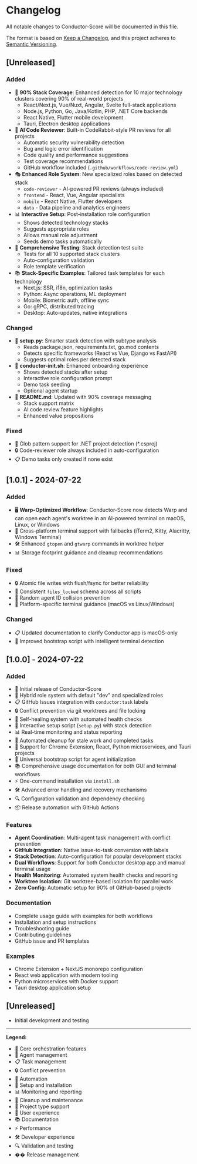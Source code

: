 # Changelog

All notable changes to Conductor-Score will be documented in this file.

The format is based on [Keep a Changelog](https://keepachangelog.com/en/1.0.0/),
and this project adheres to [Semantic Versioning](https://semver.org/spec/v2.0.0.html).

## [Unreleased]

### Added
- 🎯 **90% Stack Coverage**: Enhanced detection for 10 major technology clusters covering 90% of real-world projects
  - React/Next.js, Vue/Nuxt, Angular, Svelte full-stack applications
  - Node.js, Python, Go, Java/Kotlin, PHP, .NET Core backends
  - React Native, Flutter mobile development
  - Tauri, Electron desktop applications
- 🤖 **AI Code Reviewer**: Built-in CodeRabbit-style PR reviews for all projects
  - Automatic security vulnerability detection
  - Bug and logic error identification
  - Code quality and performance suggestions
  - Test coverage recommendations
  - GitHub workflow included (`.github/workflows/code-review.yml`)
- 🎭 **Enhanced Role System**: New specialized roles based on detected stack
  - `code-reviewer` - AI-powered PR reviews (always included)
  - `frontend` - React, Vue, Angular specialists
  - `mobile` - React Native, Flutter developers
  - `data` - Data pipeline and analytics engineers
- 📊 **Interactive Setup**: Post-installation role configuration
  - Shows detected technology stacks
  - Suggests appropriate roles
  - Allows manual role adjustment
  - Seeds demo tasks automatically
- 🧪 **Comprehensive Testing**: Stack detection test suite
  - Tests for all 10 supported stack clusters
  - Auto-configuration validation
  - Role template verification
- 📚 **Stack-Specific Examples**: Tailored task templates for each technology
  - Next.js: SSR, i18n, optimization tasks
  - Python: Async operations, ML deployment
  - Mobile: Biometric auth, offline sync
  - Go: gRPC, distributed tracing
  - Desktop: Auto-updates, native integrations

### Changed
- 🔧 **setup.py**: Smarter stack detection with subtype analysis
  - Reads package.json, requirements.txt, go.mod contents
  - Detects specific frameworks (React vs Vue, Django vs FastAPI)
  - Suggests optimal roles per detected stack
- 📝 **conductor-init.sh**: Enhanced onboarding experience
  - Shows detected stacks after setup
  - Interactive role configuration prompt
  - Demo task seeding
  - Optional agent startup
- 🎨 **README.md**: Updated with 90% coverage messaging
  - Stack support matrix
  - AI code review feature highlights
  - Enhanced value propositions

### Fixed
- 🐛 Glob pattern support for .NET project detection (*.csproj)
- 🔒 Code-reviewer role always included in auto-configuration
- 📋 Demo tasks only created if none exist

## [1.0.1] - 2024-07-22

### Added
- 🖥️ **Warp-Optimized Workflow**: Conductor-Score now detects Warp and can open each agent's worktree in an AI-powered terminal on macOS, Linux, or Windows
- 📱 Cross-platform terminal support with fallbacks (iTerm2, Kitty, Alacritty, Windows Terminal)
- 🛠️ Enhanced `gtopen` and `gtwarp` commands in worktree helper
- 📊 Storage footprint guidance and cleanup recommendations

### Fixed
- 🔒 Atomic file writes with flush/fsync for better reliability
- 📝 Consistent `files_locked` schema across all scripts
- 🔄 Random agent ID collision prevention
- 🎯 Platform-specific terminal guidance (macOS vs Linux/Windows)

### Changed
- 📋 Updated documentation to clarify Conductor app is macOS-only
- 🔧 Improved bootstrap script with intelligent terminal detection

## [1.0.0] - 2024-07-22

### Added
- 🎼 Initial release of Conductor-Score
- 🤖 Hybrid role system with default "dev" and specialized roles
- 📋 GitHub Issues integration with `conductor:task` labels
- 🔒 Conflict prevention via git worktrees and file locking
- 🔄 Self-healing system with automated health checks
- 🚀 Interactive setup script (`setup.py`) with stack detection
- 📊 Real-time monitoring and status reporting
- 🧹 Automated cleanup for stale work and completed tasks
- 📱 Support for Chrome Extension, React, Python microservices, and Tauri projects
- 🎯 Universal bootstrap script for agent initialization
- 📚 Comprehensive usage documentation for both GUI and terminal workflows
- ⚡ One-command installation via `install.sh`
- 🛠️ Advanced error handling and recovery mechanisms
- 🔍 Configuration validation and dependency checking
- 📦 Release automation with GitHub Actions

### Features
- **Agent Coordination**: Multi-agent task management with conflict prevention
- **GitHub Integration**: Native issue-to-task conversion with labels
- **Stack Detection**: Auto-configuration for popular development stacks
- **Dual Workflows**: Support for both Conductor desktop app and manual terminal usage
- **Health Monitoring**: Automated system health checks and reporting
- **Worktree Isolation**: Git worktree-based isolation for parallel work
- **Zero Config**: Automatic setup for 90% of GitHub-based projects

### Documentation
- Complete usage guide with examples for both workflows
- Installation and setup instructions
- Troubleshooting guide
- Contributing guidelines
- GitHub issue and PR templates

### Examples
- Chrome Extension + NextJS monorepo configuration
- React web application with modern tooling
- Python microservices with Docker support
- Tauri desktop application setup

## [Unreleased]
- Initial development and testing

---

**Legend:**
- 🎼 Core orchestration features
- 🤖 Agent management
- 📋 Task management
- 🔒 Conflict prevention
- 🔄 Automation
- 🚀 Setup and installation
- 📊 Monitoring and reporting
- 🧹 Cleanup and maintenance
- 📱 Project type support
- 🎯 User experience
- 📚 Documentation
- ⚡ Performance
- 🛠️ Developer experience
- 🔍 Validation and testing
- �� Release management 